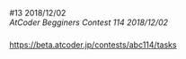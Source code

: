 #13 2018/12/02  
*AtCoder Begginers Contest 114 2018/12/02*  
#####  
https://beta.atcoder.jp/contests/abc114/tasks      
